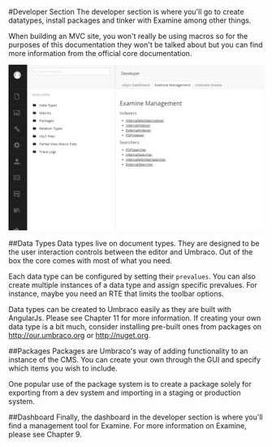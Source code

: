 #Developer Section
The developer section is where you'll go to create datatypes, install packages and tinker with Examine among other things.

When building an MVC site, you won't really be using macros so for the purposes of this documentation they won't be talked about but you can find more information from the official core documentation.

![developer.png](assets/developer.png)

##Data Types
Data types live on document types.  They are designed to be the user interaction controls between the editor and Umbraco.  Out of the box the core comes with most of what you need.

Each data type can be configured by setting their `prevalues`.  You can also create multiple instances of a data type and assign specific prevalues.  For instance, maybe you need an RTE that limits the toolbar options.

Data types can be created to Umbraco easily as they are built with AngularJs.  Please see Chapter 11 for more information.  If creating your own data type is a bit much, consider installing pre-built ones from packages on http://our.umbraco.org or http://nuget.org.

##Packages
Packages are Umbraco's way of adding functionality to an instance of the CMS.  You can create your own through the GUI and specify which items you wish to include.

One popular use of the package system is to create a package solely for exporting from a dev system and importing in a staging or production system.

##Dashboard
Finally, the dashboard in the developer section is where you'll find a management tool for Examine.  For more information on Examine, please see Chapter 9.